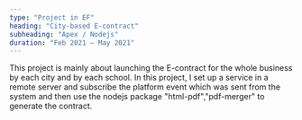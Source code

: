 ```yaml
---
type: "Project in EF"
heading: "City-based E-contract"
subheading: "Apex / Nodejs"
duration: "Feb 2021 – May 2021"
---
```


This project is mainly about launching the E-contract for the whole business by each city and by each school.
In this project, I set up a service in a remote server and subscribe the platform event which was sent from the system and then use the nodejs package "html-pdf","pdf-merger" to generate the contract.
